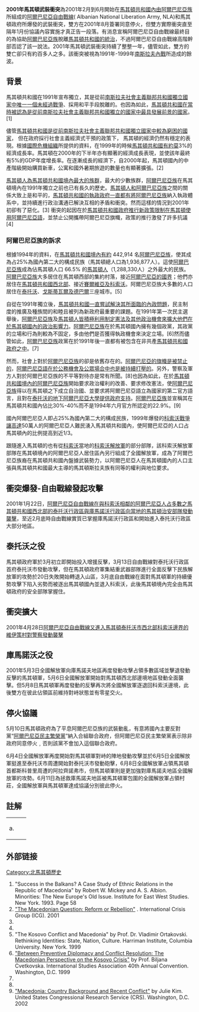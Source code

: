 **2001年馬其頓武裝衝突**為2001年2月到6月開始在[馬其頓共和國內由](https://zh.wikipedia.org/wiki/馬其頓共和國 "wikilink")[阿爾巴尼亞族](../Page/阿爾巴尼亞族.md "wikilink")所組成的[阿爾巴尼亞自由戰線](https://zh.wikipedia.org/wiki/阿爾巴尼亞自由戰線 "wikilink")( Albanian National Liberation Army, NLA)和馬其頓政府所爆發的武裝衝突，雙方在2001年8月簽署同意停火，但雙方實際衝突直至隔年1月份協議內容實施才真正告一段落。有消息宣稱阿爾巴尼亞自由戰線最終目的為協助[阿爾巴尼亞族](../Page/阿爾巴尼亞族.md "wikilink")脫離[馬其頓共和國的統治](https://zh.wikipedia.org/wiki/馬其頓共和國 "wikilink")，不過阿爾巴尼亞自由戰線高階幹部否認了該一說法。2001年馬其頓武裝衝突持續了整整一年，儘管如此，雙方的雙亡卻只有約百多人之多。該衝突被視為1991年-1999年[南斯拉夫內戰](../Page/南斯拉夫內戰.md "wikilink")所造成的餘波。

## 背景

馬其頓共和國在1991年宣布獨立，其是從前[南斯拉夫社會主義聯邦共和國獨立國家中唯一一個未經過戰爭](https://zh.wikipedia.org/wiki/南斯拉夫社會主義聯邦共和國 "wikilink")、採用和平手段脫離的。也因為如此，[馬其頓共和國在當時被認為是從前](https://zh.wikipedia.org/wiki/馬其頓共和國 "wikilink")[南斯拉夫社會主義聯邦共和國獨立的國家中最具發展前景的國家](https://zh.wikipedia.org/wiki/南斯拉夫社會主義聯邦共和國 "wikilink")。\[1\]

儘管[馬其頓共和國是從前](https://zh.wikipedia.org/wiki/馬其頓共和國 "wikilink")[南斯拉夫社會主義聯邦共和國獨立國家中較為窮困的國家](https://zh.wikipedia.org/wiki/南斯拉夫社會主義聯邦共和國 "wikilink")， 但在政府採行社會主義經濟式干預的政策下， 馬其頓的經濟仍然有穩定的表現。根據[國際危機組織](../Page/國際危機組織.md "wikilink")所提供的資料，在1999年的時候[馬其頓共和國有約莫](https://zh.wikipedia.org/wiki/馬其頓共和國 "wikilink")3%的經濟成長率。馬其頓在2000年的下半年亦有顯著的經濟成長表現，並使該年最終有5%的GDP年度增長率。在逐漸成長的經濟下，自2000年起，馬其頓國內的中產階級開始購買新車，公寓和國外暑期旅遊的數量也有顯著擴張。\[2\]

[馬其頓人為](https://zh.wikipedia.org/wiki/馬其頓人 "wikilink")[馬其頓共和國境內最大的族群](https://zh.wikipedia.org/wiki/馬其頓共和國 "wikilink")，最大的少數族群，[阿爾巴尼亞族](../Page/阿爾巴尼亞族.md "wikilink")在馬其頓境內在1991年獨立之前也已有長久的歷史。[馬其頓人和](https://zh.wikipedia.org/wiki/馬其頓人 "wikilink")[阿爾巴尼亞族](../Page/阿爾巴尼亞族.md "wikilink")之間的關係大致上是和平的，[馬其頓共和國的執政政府一直都有將](https://zh.wikipedia.org/wiki/馬其頓共和國 "wikilink")[阿爾巴尼亞族](../Page/阿爾巴尼亞族.md "wikilink")納入執政體系中，並持續進行政治溝通已解決互相的矛盾和衝突。然而這樣的情況到2001年初卻有了惡化。\[3\] 衝突的起因在於[馬其頓共和國政府推行新政策限制在馬其頓使用](https://zh.wikipedia.org/wiki/馬其頓共和國 "wikilink")[阿爾巴尼亞語](https://zh.wikipedia.org/wiki/阿爾巴尼亞語 "wikilink")，並禁止公開攜帶阿爾巴尼亞旗幟，政策的推行激發了許多抗議\[4\]

### 阿爾巴尼亞族的訴求

根據1994年的資料，在[馬其頓共和國境內有約](https://zh.wikipedia.org/wiki/馬其頓共和國 "wikilink") 442,914 名[阿爾巴尼亞族](../Page/阿爾巴尼亞族.md "wikilink")，使其成為占25%為國內第二大的構成民族（馬其頓總人口為1,936,877人）。這使[阿爾巴尼亞族](../Page/阿爾巴尼亞族.md "wikilink")成為佔馬其頓人口 66.5% 的[馬其頓人](https://zh.wikipedia.org/wiki/馬其頓人 "wikilink")（1,288,330人）之外最大的民族。[阿爾巴尼亞族](../Page/阿爾巴尼亞族.md "wikilink")大多居住在馬其頓西部的集約村落，接近[阿爾巴尼亞的國界](https://zh.wikipedia.org/wiki/阿爾巴尼亞 "wikilink")；他們亦居住在[馬其頓共和國西北部](https://zh.wikipedia.org/wiki/馬其頓共和國 "wikilink")、接近[賽爾維亞及](https://zh.wikipedia.org/wiki/賽爾維亞 "wikilink")[科索沃](../Page/科索沃.md "wikilink")。阿爾巴尼亞族大多數的人口居住在[泰托沃](https://zh.wikipedia.org/wiki/泰托沃 "wikilink")、[戈斯蒂瓦爾及](https://zh.wikipedia.org/wiki/戈斯蒂瓦爾 "wikilink")[德巴爾](../Page/德巴爾.md "wikilink")三座城市。\[5\]

自從在1991年獨立後，[馬其頓共和國一直嘗試解決其所面臨的內政問題](https://zh.wikipedia.org/wiki/馬其頓共和國 "wikilink")，民主制度的推廣及種族間的和睦且被列為新政府最重要的課題。在1991年第一次民主選舉後，[阿爾巴尼亞族](../Page/阿爾巴尼亞族.md "wikilink")及[馬其頓人皆積極利用制定憲法及其他政治機會來擴大他們在於馬其頓國內的政治影響力](https://zh.wikipedia.org/wiki/馬其頓人 "wikilink")。[阿爾巴尼亞族](../Page/阿爾巴尼亞族.md "wikilink")在於馬其頓國內擁有幾個政黨，其政黨的立場和行為則較為不固定，多由他們是否獲得執政機會來決定立場。\[6\]然而儘管如此，[阿爾巴尼亞族](../Page/阿爾巴尼亞族.md "wikilink")政黨在於1991年後一直都有被包含在非共產[馬其頓共和國政府之中](https://zh.wikipedia.org/wiki/馬其頓共和國 "wikilink")。\[7\]

然而，社會上對於[阿爾巴尼亞族](../Page/阿爾巴尼亞族.md "wikilink")的卻是依舊存在的。[阿爾巴尼亞的旗幟是被禁止的](https://zh.wikipedia.org/wiki/阿爾巴尼亞 "wikilink")，[阿爾巴尼亞語在於公務機會及公眾場合中也是被持續打壓的](https://zh.wikipedia.org/wiki/阿爾巴尼亞語 "wikilink")。另外，警察及軍方人對於阿爾巴尼亞族的不平等對待亦是常有所聞。\[8\]也因為如此，在於[馬其頓共和國境內的](https://zh.wikipedia.org/wiki/馬其頓共和國 "wikilink")[阿爾巴尼亞族](../Page/阿爾巴尼亞族.md "wikilink")開始要求政治權利的改善、要求修改憲法，使[阿爾巴尼亞族](../Page/阿爾巴尼亞族.md "wikilink")得以在馬其頓之下成立自治國、並要求將阿爾巴尼亞語立為國家的第二官方語言，且對在[泰托沃的地下阿爾巴尼亞大學提供政府支持](https://zh.wikipedia.org/wiki/泰托沃 "wikilink")。[阿爾巴尼亞族](../Page/阿爾巴尼亞族.md "wikilink")並宣稱其在馬其頓共和國內佔比30%-40%而不是1994年六月官方所認定的22.9%。\[9\]

國內阿爾巴尼亞人即占25%為國內第二大的構成民族，1999年爆發的[科索沃戰爭讓高達](https://zh.wikipedia.org/wiki/科索沃戰爭 "wikilink")50萬人的阿爾巴尼亞人難民湧入馬其頓共和國內，使阿爾巴尼亞的人口占馬其頓內的比例提高到近1/3。

跟隨進入馬其頓的也有從[科索沃](../Page/科索沃.md "wikilink")當地的[科索沃解放軍](../Page/科索沃解放軍.md "wikilink")的部分部隊，該科索沃解放軍部隊在馬其頓境內的阿爾巴尼亞人居住區內另行組成了全國解放軍，成為了阿爾巴尼亞族裔在馬其頓共和國內盤據武裝勢力，以阿爾巴尼亞人在馬其頓國內的人口主張與馬其頓共和國最大主導的馬其頓斯拉夫族有同等的權利與地位要求。

## 衝突爆發-自由戰線發起攻擊

2001年1月22日，[阿爾巴尼亞自由戰線在與科索沃相鄰的阿爾巴尼亞人占多數之馬其頓共和國西北部的泰托沃行政區與庫馬諾沃行政區向當地的馬其頓治安部隊發動襲擊](https://zh.wikipedia.org/wiki/阿爾巴尼亞自由戰線 "wikilink")，至近2月底時自由戰線實質已掌握庫馬諾沃行政區和開始進入泰托沃行政區大部分地區。

## 泰托沃之役

馬其頓政府軍於3月初立即開始投入增援反擊，3月13日自由戰線對泰托沃行政區首府泰托沃市發動攻擊，但在馬其頓政府軍集結重武器部隊進行全面反擊下民族解放軍的攻勢於20日失敗開始轉退入山區，3月底自由戰線在面對馬其頓軍的持續優勢攻擊下陷入劣勢而被逐出馬其頓國內並退入科索沃，此後馬其頓境內完全由馬其頓政府的安全部隊掌握住。

## 衝突擴大

2001年4月28日[阿爾巴尼亞自由戰線又進入馬其頓泰托沃市西北部科索沃邊界的維伊策村對警察發動襲擊](https://zh.wikipedia.org/wiki/阿爾巴尼亞自由戰線 "wikilink")

## 庫馬諾沃之役

2001年5月3日全國解放軍向庫馬諾夫地區再度發動攻擊占領多數區域並擊退發動反擊的馬其頓軍，5月6日全國解放軍開始對馬其頓西北部邊境地區發動全面襲擊。但5月8日馬其頓軍再度發動的反擊再次將全國解放軍逐退回科索沃邊境，此後雙方在彼此佔領區前維持對峙狀態並有零星交火。

## 停火協議

5月10日馬其頓政府為了平息阿爾巴尼亞族的武裝動亂，有意將國內主要反對黨“[阿爾巴尼亞民主繁榮黨](https://zh.wikipedia.org/wiki/阿爾巴尼亞民主繁榮黨 "wikilink")”納入合組聯合政府，但阿爾巴尼亞民主繁榮黨表示除非政府同意停火﹐否則該黨不會加入這個聯合政府。

6月4日全國解放軍再度開始對馬其頓軍對峙的陣地發動攻擊並於6月5日全國解放軍挺進至泰托沃市周遭開始對泰托沃市發動砲擊，6月8日全國解放軍占領馬其頓首都斯科普里周遭的阿拉齊諾弗市，但馬其頓軍則是更加強對庫馬諾夫地區全國解放軍的攻勢。6月11日為拯救庫馬諾夫地區被馬其頓軍包圍的全國解放軍占領村莊，全國解放軍與馬其頓軍達成協議分別彼此停火。

## 註解

<table>
<tbody>
<tr class="odd">
<td><p>a.  </p></td>
<td></td>
</tr>
</tbody>
</table>

## 外部链接

[Category:北馬其頓歷史](https://zh.wikipedia.org/wiki/Category:北馬其頓歷史 "wikilink")

1.  "Success in the Balkans? A Case Study of Ethnic Relations in the Republic of Macedonia" by Robert W. Mickey and A. S. Albion. Minorities: The New Europe's Old Issue. Institute for East West Studies. New York. 1993. Page 58
2.  ["The Macedonian Question: Reform or Rebellion"](http://www.crisisgroup.org/~/media/Files/europe/Macedonia%209.pdf) . International Crisis Group (ICG). 2001
3.
4.
5.  "The Kosovo Conflict and Macedonia" by Prof. Dr. Vladimir Ortakovski. Rethinking Identities: State, Nation, Culture. Harriman Institute, Columbia University. New York. 1999
6.  ["Between Preventive Diplomacy and Conflict Resolution: The Macedonian Perspective on the Kosovo Crisis"](http://jurist.law.pitt.edu/biljana.htm)  by Prof. Biljana Cvetkovska. International Studies Association 40th Annual Convention. Washington, D.C. 1999
7.
8.
9.  ["Macedonia: Country Background and Recent Conflict"](https://fas.org/man/crs/RL30900.pdf)  by Julie Kim. United States Congressional Research Service (CRS). Washington, D.C. 2002